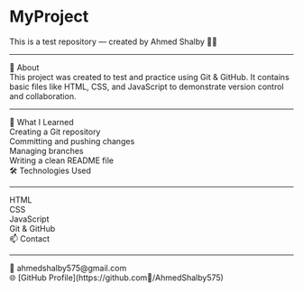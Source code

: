 # MyProject
This is a test repository — created by Ahmed Shalby 👨‍💻
<hr>
📘 About <br>
This project was created to test and practice using Git & GitHub.
It contains basic files like HTML, CSS, and JavaScript to demonstrate version control and collaboration.<hr>
🧠 What I Learned <br>
Creating a Git repository <br>
Committing and pushing changes <br>
Managing branches <br>
Writing a clean README file <br>
🛠️ Technologies Used <hr>
HTML <br>
CSS <br>
JavaScript <br>
Git & GitHub <br>
📫 Contact <hr>
📧 ahmedshalby575@gmail.com <br>
🌐 [GitHub Profile](https://github.com/ِAhmedShalby575)

